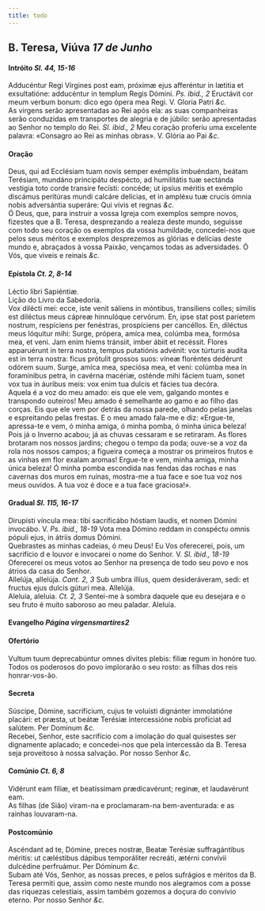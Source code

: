 ```yaml
---
title: todo
---
```

<h2 class="text-center">B. Teresa, Viúva <em>17 de Junho</em></h2>

<h4 class="text-center">Intróito <em>Sl. 44, 15-16</em></h4>
<div class="container-fluid">
<div class="row">
<div class="dropcap text-justify">
Adducéntur Regi Vírgines post eam, próximæ ejus afferéntur in lætitia et exsultatióne: adducéntur in templum Regis Dómini. <em>Ps. ibid., 2</em> Eructávit cor meum verbum bonum: dico ego ópera mea Regi.
V. Gloria Patri <em>&c.</em>
</div>
<div class="dropcap text-justify">
As virgens serão apresentadas ao Rei após ela: as suas companheiras serão conduzidas em transportes de alegria e de júbilo: serão apresentadas ao Senhor no templo do Rei. <em>Sl. ibid., 2</em> Meu coração proferiu uma excelente palavra: «Consagro ao Rei as minhas obras».
V. Glória ao Pai <em>&c.</em>
</div>
</div>
</div>

<h4 class="text-center">Oração</h4>
<div class="container-fluid">
<div class="row">
<div class="dropcap text-justify">
Deus, qui ad Ecclésiam tuam novis semper exémplis imbuéndam, beátam Terésiam, mundáno principátu despécto, ad humilitátis tuæ sectánda vestigia toto corde transire fecísti: concéde; ut ipsíus méritis et exémplo discámus peritúras mundi calcáre delícias, et in ampléxu tuæ crucis ómnia nobis adversántia superáre: Qui vivis et regnas <em>&c.</em>
</div>
<div class="dropcap text-justify">
Ó Deus, que, para instruir a vossa Igreja com exemplos sempre novos, fizestes que a B. Teresa, desprezando a realeza deste mundo, seguisse com todo seu coração os exemplos da vossa humildade, concedei-nos que pelos seus méritos e exemplos desprezemos as glórias e delícias deste mundo e, abraçados à vossa Paixão, vençamos todas as adversidades. Ó Vós, que viveis e reinais <em>&c.</em>
</div>
</div>
</div>

<h4 class="text-center">Epístola <em>Ct. 2, 8-14</em></h4>
<div class="container-fluid">
<div class="row">
<div class="text-justify">
Léctio libri Sapiéntiæ.
</div>
<div class="text-justify">
Lição do Livro da Sabedoria.
</div>
<div class="dropcap text-justify">
Vox dilécti mei: ecce, iste venit sáliens in móntibus, transíliens colles; símilis est diléctus meus cápreæ hinnulóque cervórum. En, ipse stat post paríetem nostrum, respíciens per fenéstras, prospíciens per cancéllos. En, diléctus meus lóquitur mihi: Surge, própera, amíca mea, colúmba mea, formósa mea, et veni. Jam enim hiems tránsiit, imber ábiit et recéssit. Flores apparuérunt in terra nostra, tempus putatiónis advénit: vox túrturis audíta est in terra nostra: ficus prótulit grossos suos: víneæ floréntes dedérunt odórem suum. Surge, amíca mea, speciósa mea, et veni: colúmba mea in foramínibus petra, in cavérna macériæ, osténde mihi fáciem tuam, sonet vox tua in áuribus meis: vox enim tua dulcis et fácies tua decóra.
</div>
<div class="dropcap text-justify">
Aquela é a voz do meu amado: eis que ele vem, galgando montes e transpondo outeiros! Meu amado é semelhante ao gamo e ao filho das corças. Eis que ele vem por detrás da nossa parede, olhando pelas janelas e espreitando pelas frestas. E o meu amado fala-me e diz: «Ergue-te, apressa-te e vem, ó minha amiga, ó minha pomba, ó minha única beleza! Pois já o Inverno acabou; já as chuvas cessaram e se retiraram. As flores brotaram nos nossos jardins; chegou o tempo da poda; ouve-se a voz da rola nos nossos campos; a figueira começa a mostrar os primeiros frutos e as vinhas em flor exalam aromas! Ergue-te e vem, minha amiga, minha única beleza! Ó minha pomba escondida nas fendas das rochas e nas cavernas dos muros em ruínas, mostra-me a tua face e soe tua voz nos meus ouvidos. A tua voz é doce e a tua face graciosa!».
</div>
</div>
</div>

<h4 class="text-center">Gradual <em>Sl. 115, 16-17</em></h4>
<div class="container-fluid">
<div class="row">
<div class="dropcap text-justify">
Dirupísti víncula mea: tibi sacrificábo hóstiam laudis, et nomen Dómini invocábo. V. <em>Ps. ibid., 18-19</em> Vota mea Dómino reddam in conspéctu omnis pópuli ejus, in átriis domus Dómini.
</div>
<div class="dropcap text-justify">
Quebrastes as minhas cadeias, ó meu Deus! Eu Vos oferecerei, pois, um sacrifício d e louvor e invocarei o nome do Senhor. V. <em>Sl. ibid., 18-19</em> Oferecerei os meus votos ao Senhor na presença de todo seu povo e nos átrios da casa do Senhor.
</div>
<div class="text-justify">
Allelúja, allelúja. <em>Cant. 2, 3</em> Sub umbra illíus, quem desideráveram, sedi: et fructus ejus dulcis gúturi mea. Allelúja.
</div>
<div class="text-justify">
Aleluia, aleluia. <em>Ct. 2, 3</em> Sentei-me à sombra daquele que eu desejara e o seu fruto é muito saboroso ao meu paladar. Aleluia.
</div>
</div>
</div>

<h4 class="text-center">Evangelho <em>Página virgensmartires2</em></h4>

<h4 class="text-center">Ofertório</h4>
<div class="container-fluid">
<div class="row">
<div class="dropcap text-justify">
Vultum tuum deprecabúntur omnes dívites plebis: filiæ regum in honóre tuo.
</div>
<div class="dropcap text-justify">
Todos os poderosos do povo implorarão o seu rosto: as filhas dos reis honrar-vos-ão.
</div>
</div>
</div>

<h4 class="text-center">Secreta</h4>
<div class="container-fluid">
<div class="row">
<div class="dropcap text-justify">
Súscipe, Dómine, sacrifícium, cujus te voluísti dignánter immolatióne placári: et præsta, ut beátæ Terésiæ intercessióne nobis profíciat ad salútem. Per Dominum <em>&c.</em>
</div>
<div class="dropcap text-justify">
Recebei, Senhor, este sacrifício com a imolação do qual quisestes ser dignamente aplacado; e concedei-nos que pela intercessão da B. Teresa seja proveitoso à nossa salvação. Por nosso Senhor <em>&c.</em>
</div>
</div>
</div>

<h4 class="text-center">Comúnio <em>Ct. 6, 8</em></h4>
<div class="container-fluid">
<div class="row">
<div class="dropcap text-justify">
Vidérunt eam fíliæ, et beatíssimam prædicavérunt; reginæ, et laudavérunt eam.
</div>
<div class="dropcap text-justify">
As filhas (de Sião) viram-na e proclamaram-na bem-aventurada: e as rainhas louvaram-na.
</div>
</div>
</div>

<h4 class="text-center">Postcomúnio</h4>
<div class="container-fluid">
<div class="row">
<div class="dropcap text-justify">
Ascéndant ad te, Dómine, preces nostræ, Beatæ Terésiæ suffragántibus méritis: ut cæléstibus dápibus temporáliter recreáti, ætérni convívii dulcédine perfruámur. Per Dóminum <em>&c.</em>
</div>
<div class="dropcap text-justify">
Subam até Vós, Senhor, as nossas preces, e pelos sufrágios e méritos da B. Teresa permiti que, assim como neste mundo nos alegramos com a posse das riquezas celestiais, assim também gozemos a doçura do convívio eterno. Por nosso Senhor <em>&c.</em>
</div>
</div>
</div>
